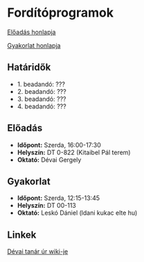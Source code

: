 # Fordítóprogramok

[Előadás honlapja](http://deva.web.elte.hu/fordprog.hu.html)

[Gyakorlat honlapja](http://ldani.web.elte.hu/)

## Határidők

* 1\. beadandó: ???
* 2\. beadandó: ???
* 3\. beadandó: ???
* 4\. beadandó: ???

## Előadás

* **Időpont:** Szerda, 16:00-17:30
* **Helyszín:** DT 0-822 (Kitaibel Pál terem)
* **Oktató:** Dévai Gergely

## Gyakorlat

* **Időpont:** Szerda, 12:15-13:45
* **Helyszín:** DT 00-113
* **Oktató:** Leskó Dániel (ldani kukac elte hu)

## Linkek

[Dévai tanár úr wiki-je](https://deva.web.elte.hu/pubwiki/doku.php?id=fordprog)
